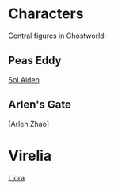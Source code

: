 # Characters

Central figures in Ghostworld:

## Peas Eddy

[Sol Aiden](/characters/peas-eddy/aiden-sol.md)

## Arlen's Gate

[Arlen Zhao]

# Virelia

[Liora](/characters/virelia/liora.md)
